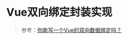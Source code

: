 <!--
 * @Description: Vue双向绑定封装实现
 * @Date: 2019-08-19 15:58:30
 * @LastEditors: phoebus
 * @LastEditTime: 2019-08-19 15:58:51
 -->
# Vue双向绑定封装实现



> 参考：[你能写一个Vue的双向数据绑定吗？](https://segmentfault.com/a/1190000014274840)
